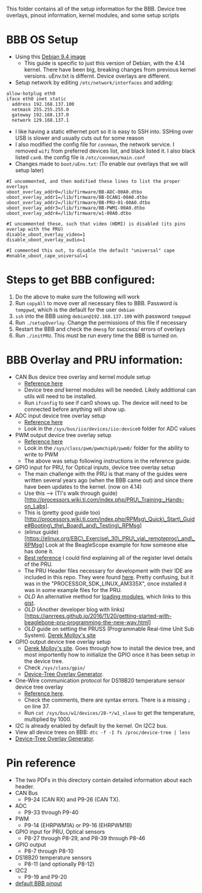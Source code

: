 This folder contains all of the setup information for the BBB. Device tree overlays, pinout information, kernel modules, and some setup scripts

# BBB OS Setup
  * Using this [Debian 9.4 image](http://debian.beagleboard.org/images/bone-debian-9.4-iot-armhf-2018-06-17-4gb.img.xz)
    * This guide is specific to just this version of Debian, with the 4.14 kernel. There have been big, breaking changes from previous kernel versions. uEnv.txt is differnt. Device overlays are different.
  * Setup network by editing `/etc/network/interfaces` and adding:
```
allow-hotplug eth0
iface eth0 inet static
  address 192.168.137.100
  netmask 255.255.255.0
  gateway 192.168.137.0
  network 129.168.137.1
```
  * I like having a static ethernet port so it is easy to SSH into. SSHing over USB is slower and usually cuts out for some reason
  * I also modified the config file for `connman`, the network service. I removed `wifi` from preferred devices list, and black listed it. I also black listed `can0`. the config file is `/etc/connman/main.conf`
  * Changes made to `boot/uEnv.txt`: (To enable our overlays that we will setup later)
```
#I uncommented, and then modified these lines to list the proper overlays
uboot_overlay_addr0=/lib/firmware/BB-ADC-00A0.dtbo
uboot_overlay_addr1=/lib/firmware/BB-DCAN1-00A0.dtbo
uboot_overlay_addr2=/lib/firmware/BB-PRU-01-00A0.dtbo
uboot_overlay_addr3=/lib/firmware/BB-PWM1-00A0.dtbo
uboot_overlay_addr4=/lib/firmware/w1-00A0.dtbo

#I uncommented these, such that video (HDMI) is disabled (its pins overlap with the PRU)
disable_uboot_overlay_video=1
disable_uboot_overlay_audio=1

#I commented this out, to disable the default "universal" cape
#enable_uboot_cape_universal=1
```

# Steps to get BBB configured:
1. Do the above to make sure the following will work
2. Run `copyAll` to move over all necessary files to BBB. Password is `temppwd`, which is the default for the user `debian`
3. `ssh` into the BBB using `debian@192.168.137.100` with password `temppwd`
4. Run `./setupOverlay`. Change the permissions of this file if necessary
5. Restart the BBB and check the `dmesg` for success/ errors of overlays
6. Run `./initPRU`. This must be run every time the BBB is turned on.

# BBB Overlay and PRU information:
* CAN Bus device tree overlay and kernel module setup
  * [Reference here](https://electronics.stackexchange.com/questions/195416/beaglebone-black-can-bus-setup)
  * Device tree _and_ kernel modules will be needed. Likely additional can utils will need to be installed.
  * Run `ifconfig` to see if can0 shows up. The device will need to be connected before anything will show up.
* ADC input device tree overlay setup
  * [Reference here](https://www.teachmemicro.com/beaglebone-black-adc/)
  * Look in the `/sys/bus/iio/devices/iio:device0` folder for ADC values
* PWM output device tree overlay setup
  * [Reference here](https://www.teachmemicro.com/beaglebone-black-pwm-ubuntu-device-tree/)
  * Look in the `/sys/class/pwm/pwmchip0/pwm0/` folder for the ability to write to PWM
  * The above was setup following instructions in the reference guide.
* GPIO input for PRU, for Optical inputs, device tree overlay setup
  * The main challenge with the PRU is that many of the guides were written several years ago (when the BBB came out) and since there have been updates to the kernel. (now on 4.14)
  * Use this --> (TI's walk through guide)[http://processors.wiki.ti.com/index.php/PRU\_Training:_Hands-on_Labs]. 
  * This is (pretty good guide too)[http://processors.wiki.ti.com/index.php/RPMsg\_Quick\_Start\_Guide#Booting\_the\_Board\_and\_Testing\_RPMsg]
  * (elinux guide)[https://elinux.org/EBC\_Exercise\_30\_PRU\_via\_remoteproc\_and\_RPMsg] Look at the BeagleScope example for how someone else has done it.
  * [Best reference](https://elinux.org/images/d/da/Am335xPruReferenceGuide.pdf) I could find explaining all of the register level details of the PRU. 
  * The PRU Header files necessary for development with their IDE are included in this repo. They were found [here](http://www.ti.com/tool/PROCESSOR-SDK-AM335X). Pretty confusing, but it was in the "PROCESSOR\_SDK\_LINUX\_AM335X", once installed it was in some example files for the PRU.
  * _OLD_ An alternative method for [loading modules](https://groups.google.com/forum/#!topic/beagleboard-gsoc/amMNLt4EoHM), which links to this [gist](https://gist.github.com/alexanderhiam/2c4187c710b2c409d8dde8c4015fe007).
  * _OLD_ (Another developer blog with links)[https://ianrrees.github.io/2016/11/20/getting-started-with-beaglebone-pru-programming-the-new-way.html]
  * _OLD_ guide on setting the PRUSS (Programmable Real-time Unit Sub System). [Derek Molloy's site](http://exploringbeaglebone.com/chapter13/)
* GPIO output device tree overlay setup
  * [Derek Molloy's site](http://derekmolloy.ie/gpios-on-the-beaglebone-black-using-device-tree-overlays/). Goes through how to install the device tree, and most importently how to initialize the GPIO once it has been setup in the device tree.
  * Check `/sys/class/gpio/` 
  * [Device-Tree Overlay Generator](http://www.kilobaser.com/blog/2014-07-28-beaglebone-black-devicetreeoverlay-generator). 
* One-Wire communication protocol for DS18B20 temperature sensor device tree overlay
  * [Reference here](http://www.bonebrews.com/temperature-monitoring-with-the-ds18b20-on-a-beaglebone-black/).
  * Check the comments, there are syntax errors. There is a missing `;` on line 37.
  * Run `cat /sys/bus/w1/devices/28-*/w1_slave` to get the temperature, multiplied by 1000.
* I2C is already enabled by default by the kernel. On I2C2 bus.
* View all device trees on BBB: `dtc -f -I fs /proc/device-tree | less `
* [Device-Tree Overlay Generator](http://www.kilobaser.com/blog/2014-07-28-beaglebone-black-devicetreeoverlay-generator). 


# Pin reference
* The two PDFs in this directory contain detailed information about each header. 
* CAN Bus 
  * P9-24 (CAN RX) and P9-26 (CAN TX).
* ADC 
  * P9-33 through P9-40
* PWM
  * P9-14 (EHRPWM1A) or P9-16 (EHRPWM1B)
* GPIO input for PRU, Optical sensors
  * P8-27 through P8-29, and P8-39 through P8-46
* GPIO output 
  * P8-7 through P8-10
* DS18B20 temperature sensors
  * P8-11 (and optionally P8-12)
* I2C2
  * P9-19 and P9-20
* [default BBB pinout](beaglebone-black-pinout.jpg)

